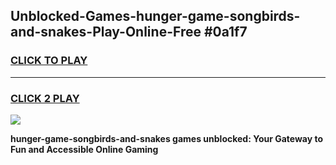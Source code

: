 
## Unblocked-Games-hunger-game-songbirds-and-snakes-Play-Online-Free #0a1f7
<h3>
<a href="https://us.freeplayer.one?title=hunger-game-songbirds-and-snakes&ref=10M">CLICK TO PLAY</a></h3>
<hr>

<h3>
<a href="https://us.freeplayer.one?title=hunger-game-songbirds-and-snakes&ref=10M">CLICK 2 PLAY</a>
  
</h3>

<a href="https://us.freeplayer.one?title=hunger-game-songbirds-and-snakes&ref=10M"><img src="https://clearcache.store/games.png"></a>


**hunger-game-songbirds-and-snakes games unblocked: Your Gateway to Fun and Accessible Online Gaming**
